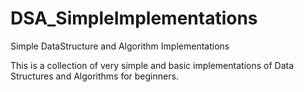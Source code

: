 # DSA_SimpleImplementations
Simple DataStructure and Algorithm Implementations

This is a collection of very simple and basic implementations of Data Structures and Algorithms for beginners.
